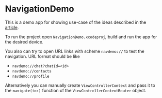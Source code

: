 # NavigationDemo

This is a demo app for showing use-case of the ideas described in the [article](https://habr.com/ru/company/badoo/blog/483830/).

To run the project open `NavigationDemo.xcodeproj`, build and run the app for the desired device.

You also can try to open URL links with scheme `navdemo://` to test the navigation. URL format should be like

- `navdemo://chat?chatId=<id>`
- `navdemo://contacts`
- `navdemo://profile`
  
Alternatively you can manually create `ViewControllerContext` and pass it to the `navigate(to:)` function of the `ViewControllerContextRouter` object.
